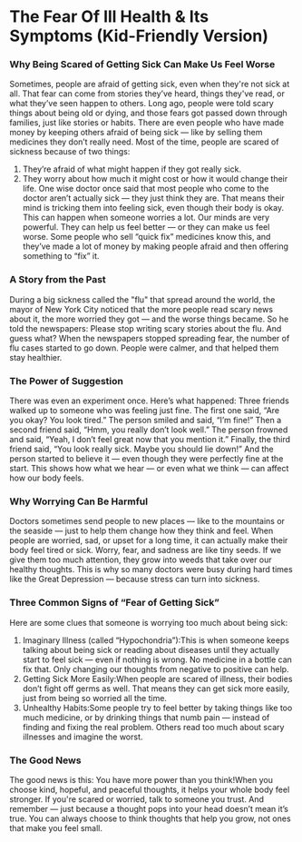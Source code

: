 # The Fear Of Ill Health & Its Symptoms (Kid-Friendly Version)

### Why Being Scared of Getting Sick Can Make Us Feel Worse
Sometimes, people are afraid of getting sick, even when they're not sick at all. That fear can come from stories they’ve heard, things they've read, or what they’ve seen happen to others. Long ago, people were told scary things about being old or dying, and those fears got passed down through families, just like stories or habits.
There are even people who have made money by keeping others afraid of being sick — like by selling them medicines they don’t really need.
Most of the time, people are scared of sickness because of two things:
1. They’re afraid of what might happen if they got really sick.
2. They worry about how much it might cost or how it would change their life.
One wise doctor once said that most people who come to the doctor aren’t actually sick — they just think they are. That means their mind is tricking them into feeling sick, even though their body is okay. This can happen when someone worries a lot.
Our minds are very powerful. They can help us feel better — or they can make us feel worse. Some people who sell “quick fix” medicines know this, and they’ve made a lot of money by making people afraid and then offering something to “fix” it.

### A Story from the Past
During a big sickness called the "flu" that spread around the world, the mayor of New York City noticed that the more people read scary news about it, the more worried they got — and the worse things became. So he told the newspapers: Please stop writing scary stories about the flu. And guess what? When the newspapers stopped spreading fear, the number of flu cases started to go down. People were calmer, and that helped them stay healthier.

### The Power of Suggestion
There was even an experiment once. Here’s what happened:
Three friends walked up to someone who was feeling just fine. The first one said, “Are you okay? You look tired.” The person smiled and said, “I’m fine!”
Then a second friend said, “Hmm, you really don’t look well.” The person frowned and said, “Yeah, I don’t feel great now that you mention it.”
Finally, the third friend said, “You look really sick. Maybe you should lie down!” And the person started to believe it — even though they were perfectly fine at the start.
This shows how what we hear — or even what we think — can affect how our body feels.

### Why Worrying Can Be Harmful
Doctors sometimes send people to new places — like to the mountains or the seaside — just to help them change how they think and feel. When people are worried, sad, or upset for a long time, it can actually make their body feel tired or sick.
Worry, fear, and sadness are like tiny seeds. If we give them too much attention, they grow into weeds that take over our healthy thoughts. This is why so many doctors were busy during hard times like the Great Depression — because stress can turn into sickness.

### Three Common Signs of “Fear of Getting Sick”
Here are some clues that someone is worrying too much about being sick:
1. Imaginary Illness (called “Hypochondria”):This is when someone keeps talking about being sick or reading about diseases until they actually start to feel sick — even if nothing is wrong. No medicine in a bottle can fix that. Only changing our thoughts from negative to positive can help.
2. Getting Sick More Easily:When people are scared of illness, their bodies don’t fight off germs as well. That means they can get sick more easily, just from being so worried all the time.
3. Unhealthy Habits:Some people try to feel better by taking things like too much medicine, or by drinking things that numb pain — instead of finding and fixing the real problem. Others read too much about scary illnesses and imagine the worst.

### The Good News
The good news is this: You have more power than you think!When you choose kind, hopeful, and peaceful thoughts, it helps your whole body feel stronger. If you're scared or worried, talk to someone you trust. And remember — just because a thought pops into your head doesn’t mean it’s true.
You can always choose to think thoughts that help you grow, not ones that make you feel small.
